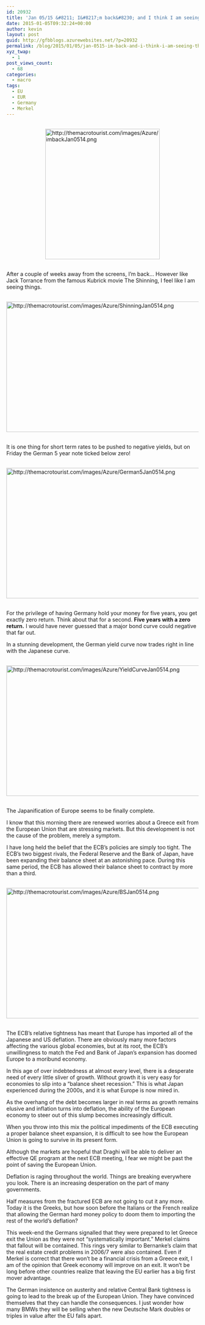 ```yaml
---
id: 20932
title: 'Jan 05/15 &#8211; I&#8217;m back&#8230; and I think I am seeing things'
date: 2015-01-05T09:32:24+00:00
author: kevin
layout: post
guid: http://gfbblogs.azurewebsites.net/?p=20932
permalink: /blog/2015/01/05/jan-0515-im-back-and-i-think-i-am-seeing-things/
xyz_twap:
  - 1
post_views_count:
  - 68
categories:
  - macro
tags:
  - EU
  - EUR
  - Germany
  - Merkel
---
```


  <img src="http://themacrotourist.com/images/Azure/imbackJan0514.png" style="margin:30px auto;display:block;" alt="http://themacrotourist.com/images/Azure/imbackJan0514.png" width="300" height="342">

After a couple of weeks away from the screens, I&#8217;m back&#8230; However like Jack Torrance from the famous Kubrick movie The Shinning, I feel like I am seeing things.


  <img src="http://themacrotourist.com/images/Azure/ShinningJan0514.png" style="margin:30px auto;display:block;" alt="http://themacrotourist.com/images/Azure/ShinningJan0514.png" width="600" height="342">

It is one thing for short term rates to be pushed to negative yields, but on Friday the German 5 year note ticked below zero! 


  <img src="http://themacrotourist.com/images/Azure/German5Jan0514.png" style="margin:30px auto;display:block;" alt="http://themacrotourist.com/images/Azure/German5Jan0514.png" width="600" height="342">

For the privilege of having Germany hold your money for five years, you get exactly zero return. Think about that for a second. **Five years with a zero return.** I would have never guessed that a major bond curve could negative that far out. 

In a stunning development, the German yield curve now trades right in line with the Japanese curve.


  <img src="http://themacrotourist.com/images/Azure/YieldCurveJan0514.png" style="margin:30px auto;display:block;" alt="http://themacrotourist.com/images/Azure/YieldCurveJan0514.png" width="600" height="342">

The Japanification of Europe seems to be finally complete. 

I know that this morning there are renewed worries about a Greece exit from the European Union that are stressing markets. But this development is not the cause of the problem, merely a symptom.

I have long held the belief that the ECB&#8217;s policies are simply too tight. The ECB&#8217;s two biggest rivals, the Federal Reserve and the Bank of Japan, have been expanding their balance sheet at an astonishing pace. During this same period, the ECB has allowed their balance sheet to contract by more than a third.


  <img src="http://themacrotourist.com/images/Azure/BSJan0514.png" style="margin:30px auto;display:block;" alt="http://themacrotourist.com/images/Azure/BSJan0514.png" width="600" height="342">

The ECB&#8217;s relative tightness has meant that Europe has imported all of the Japanese and US deflation. There are obviously many more factors affecting the various global economies, but at its root, the ECB&#8217;s unwillingness to match the Fed and Bank of Japan&#8217;s expansion has doomed Europe to a moribund economy.

In this age of over indebtedness at almost every level, there is a desperate need of every little sliver of growth. Without growth it is very easy for economies to slip into a &#8220;balance sheet recession.&#8221; This is what Japan experienced during the 2000s, and it is what Europe is now mired in. 

As the overhang of the debt becomes larger in real terms as growth remains elusive and inflation turns into deflation, the ability of the European economy to steer out of this slump becomes increasingly difficult. 

When you throw into this mix the political impediments of the ECB executing a proper balance sheet expansion, it is difficult to see how the European Union is going to survive in its present form. 

Although the markets are hopeful that Draghi will be able to deliver an effective QE program at the next ECB meeting, I fear we might be past the point of saving the European Union. 

Deflation is raging throughout the world. Things are breaking everywhere you look. There is an increasing desperation on the part of many governments. 

Half measures from the fractured ECB are not going to cut it any more. Today it is the Greeks, but how soon before the Italians or the French realize that allowing the German hard money policy to doom them to importing the rest of the world&#8217;s deflation? 

This week-end the Germans signalled that they were prepared to let Greece exit the Union as they were not &#8220;systematically important.&#8221; Merkel claims that fallout will be contained. This rings very similar to Bernanke&#8217;s claim that the real estate credit problems in 2006/7 were also contained. Even if Merkel is correct that there won&#8217;t be a financial crisis from a Greece exit, I am of the opinion that Greek economy will improve on an exit. It won&#8217;t be long before other countries realize that leaving the EU earlier has a big first mover advantage. 

The German insistence on austerity and relative Central Bank tightness is going to lead to the break up of the European Union. They have convinced themselves that they can handle the consequences. I just wonder how many BMWs they will be selling when the new Deutsche Mark doubles or triples in value after the EU falls apart.